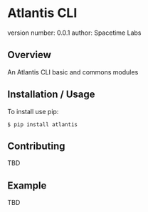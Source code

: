 Atlantis CLI
===============================

version number: 0.0.1
author: Spacetime Labs

Overview
--------

An Atlantis CLI basic and commons modules

Installation / Usage
--------------------

To install use pip:

    $ pip install atlantis


Contributing
------------

TBD

Example
-------

TBD